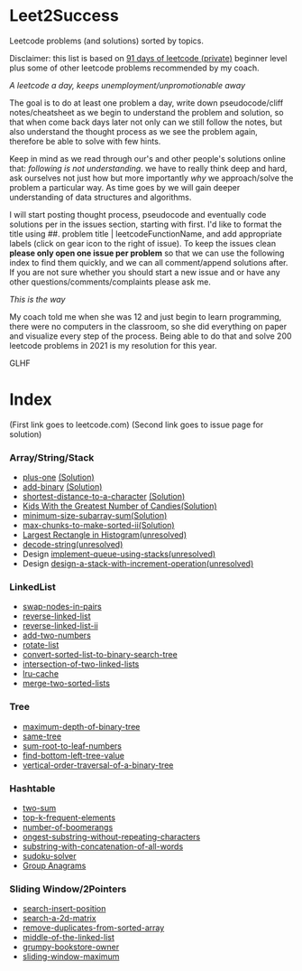 # Leet2Success
Leetcode problems (and solutions) sorted by topics.

Disclaimer: this list is based on [91 days of leetcode (private)](https://github.com/leetcode-pp/91alg-2) beginner level plus some of other leetcode problems recommended by my coach.

*A leetcode a day, keeps unemployment/unpromotionable away*

The goal is to do at least one problem a day, write down pseudocode/cliff notes/cheatsheet as we begin to understand the problem and solution, so that when come back days later not only can we still follow the notes, but also understand the thought process as we see the problem again, therefore be able to solve with few hints. 

Keep in mind as we read through our's and other people's solutions online that: *following is not understanding*. we have to really think deep and hard, ask ourselves not just how but more importantly *why* we approach/solve the problem a particular way. As time goes by we will gain deeper understanding of data structures and algorithms.

I will start posting thought process, pseudocode and eventually code solutions per in the issues section, starting with  first. I'd like to format the title using ##. problem title | leetcodeFunctionName, and add appropriate labels (click on gear icon to the right of issue). To keep the issues clean **please only open one issue per problem** so that we can use the following index to find them quickly, and we can all comment/append solutions after. If you are not sure whether you should start a new issue and or have any other questions/comments/complaints please ask me.


*This is the way*

My coach told me when she was 12 and just begin to learn programming, there were no computers in the classroom, so she did everything on paper and visualize every step of the process. Being able to do that and solve 200 leetcode problems in 2021 is my resolution for this year.

GLHF

# Index
(First link goes to leetcode.com) (Second link goes to issue page for solution)

### Array/String/Stack
* [plus-one](https://leetcode.com/problems/plus-one/) [(Solution)](https://github.com/brdgcn/Leet2Success/issues/1)
* [add-binary](https://leetcode.com/problems/add-binary/) [(Solution)](https://github.com/brdgcn/Leet2Success/issues/2)
* [shortest-distance-to-a-character](https://leetcode.com/problems/shortest-distance-to-a-character/) [(Solution)](https://github.com/brdgcn/Leet2Success/issues/3)
* [Kids With the Greatest Number of Candies](https://leetcode.com/problems/kids-with-the-greatest-number-of-candies/)[(Solution)](https://github.com/brdgcn/Leet2Success/issues/4)  
* [minimum-size-subarray-sum](https://leetcode.com/problems/minimum-size-subarray-sum/)[(Solution)](https://github.com/brdgcn/Leet2Success/issues/5)  
* [max-chunks-to-make-sorted-ii](https://leetcode.com/problems/max-chunks-to-make-sorted-ii/)[(Solution)](https://github.com/brdgcn/Leet2Success/issues/6)
* [Largest Rectangle in Histogram](https://leetcode.com/problems/largest-rectangle-in-histogram/)[(unresolved)](https://github.com/brdgcn/Leet2Success/issues/7) 
* [decode-string](https://leetcode.com/problems/decode-string/)[(unresolved)](https://github.com/brdgcn/Leet2Success/issues/10)   
* Design [implement-queue-using-stacks](https://leetcode.com/problems/implement-queue-using-stacks/)[(unresolved)](https://github.com/brdgcn/Leet2Success/issues/8)  
* Design [design-a-stack-with-increment-operation](https://leetcode.com/problems/design-a-stack-with-increment-operation)[(unresolved)](https://github.com/brdgcn/Leet2Success/issues/9) 

### LinkedList
* [swap-nodes-in-pairs](https://leetcode.com/problems/swap-nodes-in-pairs/) 
* [reverse-linked-list](https://leetcode.com/problems/reverse-linked-list/) 
* [reverse-linked-list-ii](https://leetcode.com/problems/reverse-linked-list-ii/)
* [add-two-numbers](https://leetcode.com/problems/add-two-numbers/)
* [rotate-list](https://leetcode.com/problems/rotate-list/) 
* [convert-sorted-list-to-binary-search-tree](https://leetcode.com/problems/convert-sorted-list-to-binary-search-tree/)  
* [intersection-of-two-linked-lists](https://leetcode.com/problems/intersection-of-two-linked-lists/) 
* [lru-cache](https://leetcode.com/problems/lru-cache/) 
* [merge-two-sorted-lists](https://leetcode.com/problems/merge-two-sorted-lists/) 


### Tree
* [maximum-depth-of-binary-tree](https://leetcode.com/problems/maximum-depth-of-binary-tree/) 
* [same-tree](https://leetcode.com/problems/same-tree/) 
* [sum-root-to-leaf-numbers](https://leetcode.com/problems/sum-root-to-leaf-numbers) 
* [find-bottom-left-tree-value](https://leetcode.com/problems/find-bottom-left-tree-value/) 
* [vertical-order-traversal-of-a-binary-tree](https://leetcode.com/problems/vertical-order-traversal-of-a-binary-tree/) 

### Hashtable
* [two-sum](https://leetcode.com/problems/two-sum) 
* [top-k-frequent-elements](https://leetcode.com/problems/top-k-frequent-elements/) 
* [number-of-boomerangs](https://leetcode.com/problems/number-of-boomerangs)
* [ongest-substring-without-repeating-characters](https://leetcode.com/problems/longest-substring-without-repeating-characters/) 
* [substring-with-concatenation-of-all-words](https://leetcode.com/problems/substring-with-concatenation-of-all-words/) 
* [sudoku-solver](https://leetcode.com/problems/sudoku-solver/) 
* [Group Anagrams](https://leetcode.com/problems/group-anagrams/)

### Sliding Window/2Pointers
* [search-insert-position](https://leetcode.com/problems/search-insert-position/) 
* [search-a-2d-matrix](https://leetcode.com/problems/search-a-2d-matrix/) 
* [remove-duplicates-from-sorted-array](https://leetcode.com/problems/remove-duplicates-from-sorted-array/) 
* [middle-of-the-linked-list](https://leetcode.com/problems/middle-of-the-linked-list/) 
* [grumpy-bookstore-owner](https://leetcode.com/problems/grumpy-bookstore-owner/)
* [sliding-window-maximum](https://leetcode.com/problems/sliding-window-maximum/) 


